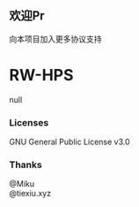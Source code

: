 ## 欢迎Pr  
向本项目加入更多协议支持  

# RW-HPS  
null

### Licenses  
GNU General Public License v3.0  

### Thanks  
@Miku  
@tiexiu.xyz  

